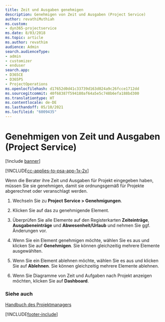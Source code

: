 ```yaml
---
title: Zeit und Ausgaben genehmigen
description: Genehmigen von Zeit und Ausgaben (Project Service)
author: revathiMuthiah
ms.custom:
- dyn365-projectservice
ms.date: 8/03/2018
ms.topic: article
ms.author: revathim
audience: Admin
search.audienceType:
- admin
- customizer
- enduser
search.app:
- D365CE
- D365PS
- ProjectOperations
ms.openlocfilehash: d17652d0d41c33739d163d024a9c26fcce1712dd
ms.sourcegitcommit: 40f68387f594180af64a5e5c748b6efa188bd300
ms.translationtype: HT
ms.contentlocale: de-DE
ms.lasthandoff: 05/10/2021
ms.locfileid: "6009435"
---
```

# <a name="approve-time-and-expenses-project-service"></a>Genehmigen von Zeit und Ausgaben (Project Service)

[!include [banner](../includes/psa-now-project-operations.md)]

[!INCLUDE[cc-applies-to-psa-app-1x-2x](../includes/cc-applies-to-psa-app-1x-2x.md)]

Wenn die Berater ihre Zeit und Ausgaben für Projekt eingegeben haben, müssen Sie sie genehmigen, damit sie ordnungsgemäß für Projekte abgerechnet oder veranschlagt werden.  
  
1.  Wechseln Sie zu **Project Service > Genehmigungen**.  
  
2.  Klicken Sie auf das zu genehmigende Element.  
  
3.  Überprüfen Sie alle Elemente auf den Registerkarten **Zeiteinträge**, **Ausgabeneinträge** und **Abwesenheit/Urlaub** und nehmen Sie ggf. Änderungen vor.  
  
4.  Wenn Sie ein Element genehmigen möchte, wählen Sie es aus und klicken Sie auf **Genehmigen**. Sie können gleichzeitig mehrere Elemente ausgewählten.  
  
5.  Wenn Sie ein Element ablehnen möchte, wählen Sie es aus und klicken Sie auf **Ablehnen**. Sie können gleichzeitig mehrere Elemente ablehnen.  
  
6.  Wenn Sie Diagramme von Zeit und Aufgaben nach Projekt anzeigen möchten, klicken Sie auf **Dashboard**.  
  
### <a name="see-also"></a>Siehe auch  
 [Handbuch des Projektmanagers](../psa/project-manager-guide.md)


[!INCLUDE[footer-include](../includes/footer-banner.md)]